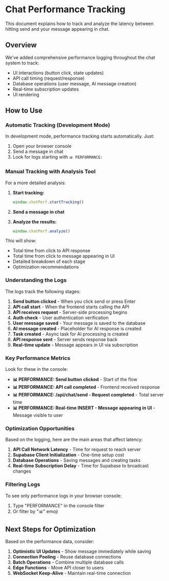 # Chat Performance Tracking

This document explains how to track and analyze the latency between hitting send and your message appearing in chat.

## Overview

We've added comprehensive performance logging throughout the chat system to track:
- UI interactions (button click, state updates)
- API call timing (request/response)
- Database operations (user message, AI message creation)
- Real-time subscription updates
- UI rendering

## How to Use

### Automatic Tracking (Development Mode)

In development mode, performance tracking starts automatically. Just:
1. Open your browser console
2. Send a message in chat
3. Look for logs starting with `📊 PERFORMANCE:`

### Manual Tracking with Analysis Tool

For a more detailed analysis:

1. **Start tracking:**
   ```javascript
   window.chatPerf.startTracking()
   ```

2. **Send a message in chat**

3. **Analyze the results:**
   ```javascript
   window.chatPerf.analyze()
   ```

This will show:
- Total time from click to API response
- Total time from click to message appearing in UI
- Detailed breakdown of each stage
- Optimization recommendations

### Understanding the Logs

The logs track the following stages:

1. **Send button clicked** - When you click send or press Enter
2. **API call start** - When the frontend starts calling the API
3. **API receives request** - Server-side processing begins
4. **Auth check** - User authentication verification
5. **User message saved** - Your message is saved to the database
6. **AI message created** - Placeholder for AI response is created
7. **Task created** - Async task for AI processing is created
8. **API response sent** - Server sends response back
9. **Real-time update** - Message appears in UI via subscription

### Key Performance Metrics

Look for these in the console:

- **📊 PERFORMANCE: Send button clicked** - Start of the flow
- **📊 PERFORMANCE: API call completed** - Frontend received response
- **📊 PERFORMANCE: /api/chat/send - Request completed** - Total server time
- **📊 PERFORMANCE: Real-time INSERT - Message appearing in UI** - Message visible to user

### Optimization Opportunities

Based on the logging, here are the main areas that affect latency:

1. **API Call Network Latency** - Time for request to reach server
2. **Supabase Client Initialization** - One-time setup cost
3. **Database Operations** - Saving messages and creating tasks
4. **Real-time Subscription Delay** - Time for Supabase to broadcast changes

### Filtering Logs

To see only performance logs in your browser console:
1. Type "PERFORMANCE" in the console filter
2. Or filter by "📊" emoji

## Next Steps for Optimization

Based on the performance data, consider:

1. **Optimistic UI Updates** - Show message immediately while saving
2. **Connection Pooling** - Reuse database connections
3. **Batch Operations** - Combine multiple database calls
4. **Edge Functions** - Move API closer to users
5. **WebSocket Keep-Alive** - Maintain real-time connection 
